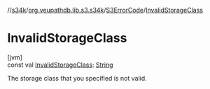 //[s34k](../../../index.md)/[org.veupathdb.lib.s3.s34k](../index.md)/[S3ErrorCode](index.md)/[InvalidStorageClass](-invalid-storage-class.md)

# InvalidStorageClass

[jvm]\
const val [InvalidStorageClass](-invalid-storage-class.md): [String](https://kotlinlang.org/api/latest/jvm/stdlib/kotlin/-string/index.html)

The storage class that you specified is not valid.
